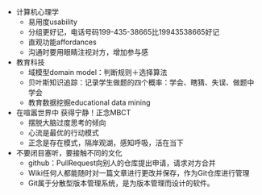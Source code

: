 - 计算机心理学
	- 易用度usability
	- 分组更好记，电话号码199-435-38665比19943538665好记
	- 直观功能affordances
	- 沟通时要用眼睛注视对方，增加参与感
- 教育科技
	- 域模型domain model：判断规则＋选择算法
	- 贝叶斯知识追踪：记录学生做题的四个概率：学会、瞎猜、失误、做题中学会
	- 教育数据挖掘educational data mining
- 在喧嚣世界中 获得宁静！正念MBCT
	- 摆脱大脑过度思考的倾向
	- 心流是最优的行动模式
	- 正念是存在模式，隔岸观湖，感知呼吸，活在当下
- 不要闭目塞听，要接触不同的文化
	- github：PullRequest向别人的仓库提出申请，请求对方合并
	- Wiki任何人都能随时对一篇文章进行更改并保存，作为Git仓库进行管理
	- Git属于分散型版本管理系统，是为版本管理而设计的软件。